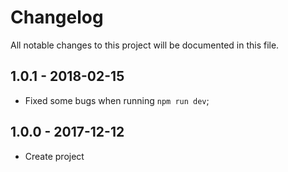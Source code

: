 # Changelog
All notable changes to this project will be documented in this file.

## 1.0.1 - 2018-02-15

- Fixed some bugs when running `npm run dev`;

## 1.0.0 - 2017-12-12

- Create project